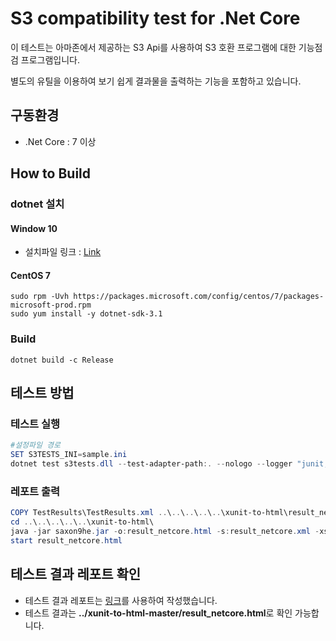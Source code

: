 # S3 compatibility test for .Net Core

이 테스트는 아마존에서 제공하는 S3 Api를 사용하여 S3 호환 프로그램에 대한 기능점검 프로그램입니다.

별도의 유틸을 이용하여 보기 쉽게 결과물을 출력하는 기능을 포함하고 있습니다.

## 구동환경

*  .Net Core : 7 이상

## How to Build

### dotnet 설치

#### Window 10
- 설치파일 링크 : [Link](https://dotnet.microsoft.com/en-us/download/dotnet/3.1)

#### CentOS 7
```
sudo rpm -Uvh https://packages.microsoft.com/config/centos/7/packages-microsoft-prod.rpm
sudo yum install -y dotnet-sdk-3.1
```

### Build
``` shell
dotnet build -c Release
```

## 테스트 방법

### 테스트 실행
``` ps1
#설정파일 경로
SET S3TESTS_INI=sample.ini
dotnet test s3tests.dll --test-adapter-path:. --nologo --logger "junit;"
```
### 레포트 출력
```ps1
COPY TestResults\TestResults.xml ..\..\..\..\..\xunit-to-html\result_netcore.xml
cd ..\..\..\..\..\xunit-to-html\
java -jar saxon9he.jar -o:result_netcore.html -s:result_netcore.xml -xsl:xunit_to_html.xsl
start result_netcore.html
```
## 테스트 결과 레포트 확인

- 테스트 결과 레포트는 [링크](https://github.com/Zir0-93/xunit-to-html)를 사용하여 작성했습니다.
- 테스트 결과는 **../xunit-to-html-master/result_netcore.html**로 확인 가능합니다.